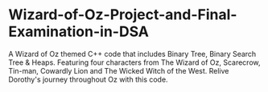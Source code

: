 # Wizard-of-Oz-Project-and-Final-Examination-in-DSA
A Wizard of Oz themed C++ code that includes Binary Tree, Binary Search Tree &amp; Heaps. Featuring four characters from The Wizard of Oz, Scarecrow, Tin-man, Cowardly Lion and The Wicked Witch of the West. Relive Dorothy's journey throughout Oz with this code.
